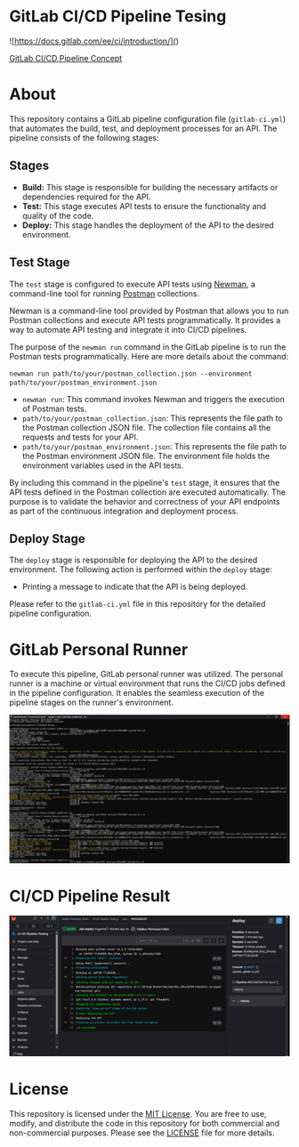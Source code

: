 # GitLab CI/CD Pipeline Tesing

![https://docs.gitlab.com/ee/ci/introduction/](<CI-CD Concepts.png>)

[GitLab CI/CD Pipeline Concept](https://docs.gitlab.com/ee/ci/introduction/)

# About

This repository contains a GitLab pipeline configuration file (`gitlab-ci.yml`) that automates the build, test, and deployment processes for an API. The pipeline consists of the following stages:

## Stages
- **Build:** This stage is responsible for building the necessary artifacts or dependencies required for the API.
- **Test:** This stage executes API tests to ensure the functionality and quality of the code. 
- **Deploy:** This stage handles the deployment of the API to the desired environment.

## Test Stage
The `test` stage is configured to execute API tests using [Newman](https://www.postman.com/newman/), a command-line tool for running [Postman](https://www.postman.com/) collections. 

Newman is a command-line tool provided by Postman that allows you to run Postman collections and execute API tests programmatically. It provides a way to automate API testing and integrate it into CI/CD pipelines.

The purpose of the `newman run` command in the GitLab pipeline is to run the Postman tests programmatically. Here are more details about the command:

```
newman run path/to/your/postman_collection.json --environment path/to/your/postman_environment.json
```

- `newman run`: This command invokes Newman and triggers the execution of Postman tests.
- `path/to/your/postman_collection.json`: This represents the file path to the Postman collection JSON file. The collection file contains all the requests and tests for your API.
- `path/to/your/postman_environment.json`: This represents the file path to the Postman environment JSON file. The environment file holds the environment variables used in the API tests.

By including this command in the pipeline's `test` stage, it ensures that the API tests defined in the Postman collection are executed automatically. The purpose is to validate the behavior and correctness of your API endpoints as part of the continuous integration and deployment process.

## Deploy Stage
The `deploy` stage is responsible for deploying the API to the desired environment. The following action is performed within the `deploy` stage:
- Printing a message to indicate that the API is being deployed.

Please refer to the `gitlab-ci.yml` file in this repository for the detailed pipeline configuration. 

# GitLab Personal Runner

To execute this pipeline, GitLab personal runner was utilized. The personal runner is a machine or virtual environment that runs the CI/CD jobs defined in the pipeline configuration. It enables the seamless execution of the pipeline stages on the runner's environment.

![Runner Deatils](<Runner Details.jpg>)

# CI/CD Pipeline Result

![Pipeline Result](<Pipeline Result.png>)

# License

This repository is licensed under the [MIT License](LICENSE). You are free to use, modify, and distribute the code in this repository for both commercial and non-commercial purposes. Please see the [LICENSE](LICENSE) file for more details.

